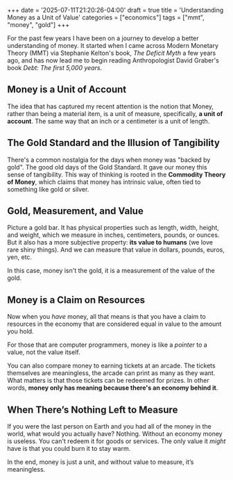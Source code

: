 +++
date = '2025-07-11T21:20:26-04:00'
draft = true
title = 'Understanding Money as a Unit of Value'
categories = ["economics"]
tags = ["mmt", "money", "gold"]
+++

For the past few years I have been on a journey to develop a better understanding of money. It started when I came across Modern Monetary Theory (MMT) via Stephanie Kelton's book, _The Deficit Myth_ a few years ago, and has now lead me to begin reading Anthropologist David Graber's book _Debt: The first 5,000 years_.

## Money is a Unit of Account
The idea that has captured my recent attention is the notion that Money, rather than being a material item, is a unit of measure, specifically, **a unit of account**. The same way that an inch or a centimeter is a unit of length.

## The Gold Standard and the Illusion of Tangibility
There's a common nostalgia for the days when money was "backed by gold". The good old days of the Gold Standard. It gave our money this sense of tangibility. This way of thinking is rooted in the **Commodity Theory of Money**, which claims that money has intrinsic value, often tied to something like gold or silver.

## Gold, Measurement, and Value
Picture a gold bar. It has physical properties such as length, width, height, and weight, which we measure in inches, centimeters, pounds, or ounces. But it also has a more subjective property: **its value to humans** (we love rare shiny things). And we can measure that value in dollars, pounds, euros, yen, etc.

In this case, money isn't the gold, it is a measurement of the value of the gold.

## Money is a Claim on Resources
Now when you _have_ money, all that means is that you have a claim to resources in the economy that are considered equal in value to the amount you hold.

For those that are computer programmers, money is like a _pointer_ to a value, not the value itself.

You can also compare money to earning tickets at an arcade. The tickets themselves are meaningless, the arcade can print as many as they want. What matters is that those tickets can be redeemed for prizes. In other words, **money only has meaning because there's an economy behind it**.

## When There’s Nothing Left to Measure
If you were the last person on Earth and you had all of the money in the world, what would you actually have? Nothing. Without an economy money is useless. You can't redeem it for goods or services. The only value it _might_ have is that you could burn it to stay warm.

In the end, money is just a unit, and without value to measure, it’s meaningless.
